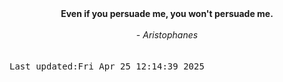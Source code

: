 
<div align="center"><b><span>Even if you persuade me, you won't persuade me.</span></b><br><br><i> - Aristophanes</i></div>
<br><br><kbd>Last updated:Fri Apr 25 12:14:39 2025</kbd>